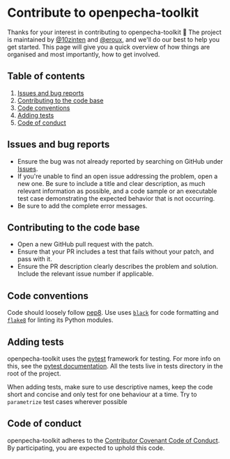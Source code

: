 # Contribute to openpecha-toolkit

Thanks for your interest in contributing to openpecha-toolkit 🎉 The project is maintained
by [@10zinten](https://github.com/10zinten) and [@eroux](https://github.com/eroux),
and we'll do our best to help you get started. This page will give you a quick
overview of how things are organised and most importantly, how to get involved.

## Table of contents

1. [Issues and bug reports](#issues-and-bug-reports)
1. [Contributing to the code base](#contributing-to-the-code-base)
1. [Code conventions](#code-conventions)
1. [Adding tests](#adding-tests)
1. [Code of conduct](#code-of-conduct)

## Issues and bug reports

* Ensure the bug was not already reported by searching on GitHub under [Issues](https://github.com/OpenPecha/openpecha-toolkit/issues).
* If you're unable to find an open issue addressing the problem, open a new one. Be sure to include a title and clear description, as much relevant information as possible, and a code sample or an executable test case demonstrating the expected behavior that is not occurring.
* Be sure to add the complete error messages.

## Contributing to the code base

* Open a new GitHub pull request with the patch.
* Ensure that your PR includes a test that fails without your patch, and pass with it.
* Ensure the PR description clearly describes the problem and solution. Include the relevant issue number if applicable.

## Code conventions

Code should loosely follow [pep8](https://www.python.org/dev/peps/pep-0008/).
Use uses [`black`](https://github.com/ambv/black) for code formatting and 
[`flake8`](http://flake8.pycqa.org/en/latest/) for linting its Python modules.

## Adding tests

openpecha-toolkit uses the [pytest](http://doc.pytest.org/) framework for testing. For more
info on this, see the [pytest documentation](http://docs.pytest.org/en/latest/contents.html).
All the tests live in tests directory in the root of the project.

When adding tests, make sure to use descriptive names, keep the code short and
concise and only test for one behaviour at a time. Try to `parametrize` test
cases wherever possible

## Code of conduct

openpecha-toolkit adheres to the
[Contributor Covenant Code of Conduct](http://contributor-covenant.org/version/1/4/).
By participating, you are expected to uphold this code.
